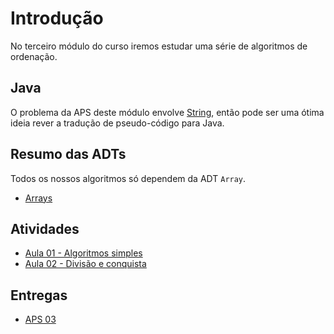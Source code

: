 # Introdução

No terceiro módulo do curso iremos estudar uma série de algoritmos de ordenação. 


## Java

O problema da APS deste módulo envolve [String](../00-Algoritmos/java/strings.md), então pode ser uma ótima ideia rever a tradução de pseudo-código para Java. 

## Resumo das ADTs

Todos os nossos algoritmos só dependem da ADT `Array`.

- [Arrays](../01-ADT/array.md)

## Atividades

- [Aula 01 - Algoritmos simples](ordenacao-simples.md)
- [Aula 02 - Divisão e conquista](404.md)

## Entregas

- [APS 03](aps.md)


